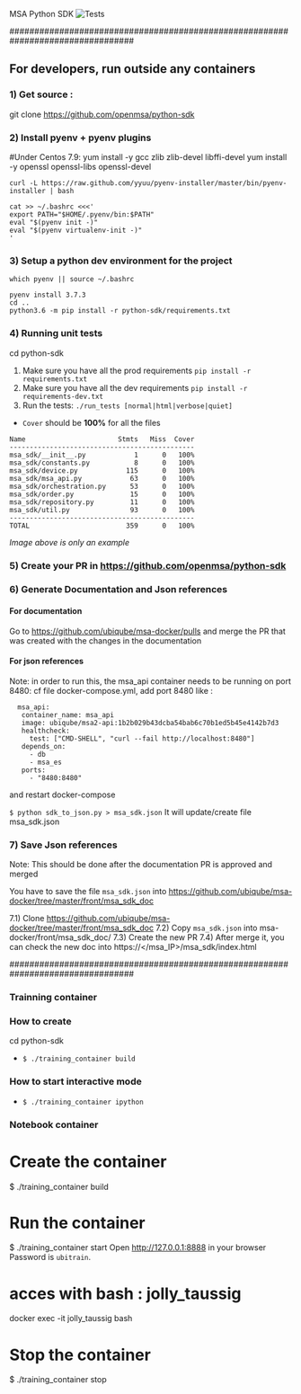 MSA Python SDK
![Tests](https://github.com/openmsa/python-sdk/workflows/Python%20application/badge.svg)


#################################################################################
## For developers, run outside any containers

### 1) Get source :
 git clone https://github.com/openmsa/python-sdk 

### 2) Install pyenv + pyenv plugins

 #Under Centos 7.9:
  yum install -y gcc zlib zlib-devel libffi-devel
  yum install -y openssl openssl-libs openssl-devel


	curl -L https://raw.github.com/yyuu/pyenv-installer/master/bin/pyenv-installer | bash

	cat >> ~/.bashrc <<<'
	export PATH="$HOME/.pyenv/bin:$PATH"
	eval "$(pyenv init -)"
	eval "$(pyenv virtualenv-init -)"
	'

### 3) Setup a python dev environment for the project


	which pyenv || source ~/.bashrc

	pyenv install 3.7.3
	cd ..   
	python3.6 -m pip install -r python-sdk/requirements.txt
	 


### 4) Running unit tests

  cd  python-sdk

1. Make sure you have all the prod requirements `pip install -r requirements.txt`
1. Make sure you have all the dev requirements `pip install -r requirements-dev.txt`
1. Run the tests: `./run_tests [normal|html|verbose|quiet]`
  - `Cover` should be **100%** for all the files

```
Name                       Stmts   Miss  Cover
----------------------------------------------
msa_sdk/__init__.py            1      0   100%
msa_sdk/constants.py           8      0   100%
msa_sdk/device.py            115      0   100%
msa_sdk/msa_api.py            63      0   100%
msa_sdk/orchestration.py      53      0   100%
msa_sdk/order.py              15      0   100%
msa_sdk/repository.py         11      0   100%
msa_sdk/util.py               93      0   100%
----------------------------------------------
TOTAL                        359      0   100%

```
*Image above is only an example*

### 5) Create your PR in  https://github.com/openmsa/python-sdk


### 6) Generate Documentation and Json references

#### For documentation
Go to https://github.com/ubiqube/msa-docker/pulls and merge the PR that was
created with the changes in the documentation

#### For json references
Note: in order to run this, the msa_api container needs to be running on port 8480:
 cf file docker-compose.yml, add port 8480 like :
 ```
   msa_api:
    container_name: msa_api
    image: ubiqube/msa2-api:1b2b029b43dcba54bab6c70b1ed5b45e4142b7d3
    healthcheck:
      test: ["CMD-SHELL", "curl --fail http://localhost:8480"]
    depends_on:
      - db
      - msa_es
    ports:
      - "8480:8480"
```
  and restart docker-compose

  `$ python sdk_to_json.py > msa_sdk.json`
    It will update/create file msa_sdk.json


### 7) Save Json references

Note: This should be done after the documentation PR is approved and merged

   You have to save the file `msa_sdk.json` into  https://github.com/ubiqube/msa-docker/tree/master/front/msa_sdk_doc

7.1) Clone https://github.com/ubiqube/msa-docker/tree/master/front/msa_sdk_doc
7.2) Copy `msa_sdk.json` into msa-docker/front/msa_sdk_doc/
7.3) Create the new PR
7.4) After merge it, you can check the new doc  into
	   https://</msa_IP>/msa_sdk/index.html


#################################################################################
### Trainning container
### How to create
cd  python-sdk
- `$ ./training_container build`

### How to start interactive mode
- `$ ./training_container ipython`

### Notebook container
# Create the container
$ ./training_container build

# Run the container
$ ./training_container start
Open http://127.0.0.1:8888 in your browser
Password is `ubitrain`.

# acces with bash : jolly_taussig
docker exec  -it jolly_taussig bash

# Stop the container
$ ./training_container stop

 
